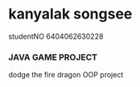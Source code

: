 # kanyalak songsee
studentNO 6404062630228
### JAVA GAME PROJECT
dodge the fire dragon
OOP project
 


